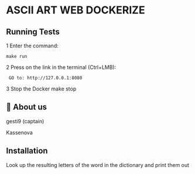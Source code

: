 
# ASCII ART WEB DOCKERIZE



## Running Tests

1 Enter the command: 
    
    make run 

2 Press on the link in the terminal (Ctrl+LMB):

     GO to: http://127.0.0.1:8080

3 Stop the Docker
    make stop







## 🚀 About us
gesti9 (captain)

Kassenova


## Installation

Look up the resulting letters of the word in the dictionary and print them out
    
